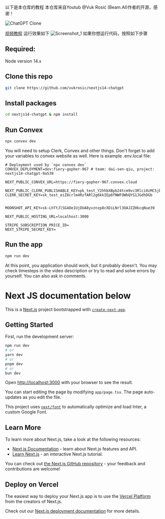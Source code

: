 以下是本仓库的教程
本仓库来自Youtub @Vuk Rosić (Beam.AI)作者的开源，感谢！

![ChatGPT Clone](https://i.ytimg.com/vi/_Aeu7BcMoeY/hqdefault.jpg?sqp=-oaymwEjCNACELwBSFryq4qpAxUIARUAAAAAGAElAADIQj0AgKJDeAE=&rs=AOn4CLBENGf8oDCq4nwdPXo0AFVaAy1DMQ)

[视频教程](https://youtu.be/_Aeu7BcMoeY?si=f4c4QoosSys86sOV)
运行效果如下
![Screenshot_1](https://github.com/user-attachments/assets/892b1b0d-7e51-4a72-bd12-0e442f87af1a)
如果你想运行代码，按照如下步骤

## Required:
Node version 14.x

## Clone this repo
```bash
git clone https://github.com/vukrosic/nextjs14-chatgpt
```

## Install packages
```bash
cd nextjs14-chatgpt & npm install
```

## Run Convex
```bash
npx convex dev
```

You will need to setup Clerk, Convex and other things. Don't forget to add your variables to convex website as well. Here is example .env.local file:

```env
# Deployment used by `npx convex dev`
CONVEX_DEPLOYMENT=dev:fiery-gopher-967 # team: dai-sen-qiu, project: nextjs14-chatgpt-9a539

NEXT_PUBLIC_CONVEX_URL=https://fiery-gopher-967.convex.cloud

NEXT_PUBLIC_CLERK_PUBLISHABLE_KEY=pk_test_Y2hhbXBpb24tcm9vc3Rlci0zMC5jbGVyay5hY2NvdW50cy5kZXYk
CLERK_SECRET_KEY=sk_test_eiZ8crlm4RzfARl2g6kkIEp0fNWFOWbQYS1JGdhDGb


MOONSHOT_API_KEY=sk-LhTtJlSG4Oe1UjDUA8yvznzp8cXDiLNrl3OAJZZHkcqNue39

NEXT_PUBLIC_HOSTING_URL=localhost:3000

STRIPE_SUBSCRIPTION_PRICE_ID=
NEXT_STRIPE_SECRET_KEY=
```

## Run the app
```bash
npm run dev
```

At this point, you application should work, but it probably doesn't. You may check timesteps in the video description or try to read and solve errors by yourself. You can also ask in comments.





# Next JS documentation below

This is a [Next.js](https://nextjs.org/) project bootstrapped with [`create-next-app`](https://github.com/vercel/next.js/tree/canary/packages/create-next-app).

## Getting Started

First, run the development server:

```bash
npm run dev
# or
yarn dev
# or
pnpm dev
# or
bun dev
```

Open [http://localhost:3000](http://localhost:3000) with your browser to see the result.

You can start editing the page by modifying `app/page.tsx`. The page auto-updates as you edit the file.

This project uses [`next/font`](https://nextjs.org/docs/basic-features/font-optimization) to automatically optimize and load Inter, a custom Google Font.

## Learn More

To learn more about Next.js, take a look at the following resources:

- [Next.js Documentation](https://nextjs.org/docs) - learn about Next.js features and API.
- [Learn Next.js](https://nextjs.org/learn) - an interactive Next.js tutorial.

You can check out [the Next.js GitHub repository](https://github.com/vercel/next.js/) - your feedback and contributions are welcome!

## Deploy on Vercel

The easiest way to deploy your Next.js app is to use the [Vercel Platform](https://vercel.com/new?utm_medium=default-template&filter=next.js&utm_source=create-next-app&utm_campaign=create-next-app-readme) from the creators of Next.js.

Check out our [Next.js deployment documentation](https://nextjs.org/docs/deployment) for more details.
